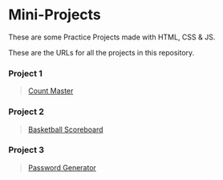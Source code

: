 # Mini-Projects
These are some Practice Projects made with HTML, CSS &amp; JS.

These are the URLs for all the projects in this repository.


### Project 1
> [Count Master](https://the-aliabdullah.github.io/Mini-Projects/1-%20Count%20Master/ "A simple Counter")

### Project 2
> [Basketball Scoreboard](https://the-aliabdullah.github.io/Mini-Projects/2-%20Basketball%20Scoreboard/ "A Scoreboard for a Basketball game")

### Project 3
> [Password Generator](https://the-aliabdullah.github.io/Mini-Projects/3-%20Password%20Generator/ "A Random Password Generator")